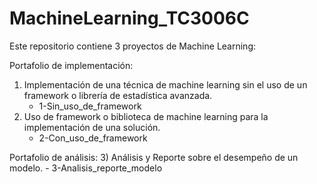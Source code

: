 # MachineLearning_TC3006C

Este repositorio contiene 3 proyectos de Machine Learning:

Portafolio de implementación:
1) Implementación de una técnica de machine learning sin el uso de un framework o librería de estadística avanzada.
    - 1-Sin_uso_de_framework
2) Uso de framework o biblioteca de machine learning para la implementación de una solución.
    - 2-Con_uso_de_framework
    
Portafolio de análisis:
3) Análisis y Reporte sobre el desempeño de un modelo.
    - 3-Analisis_reporte_modelo
